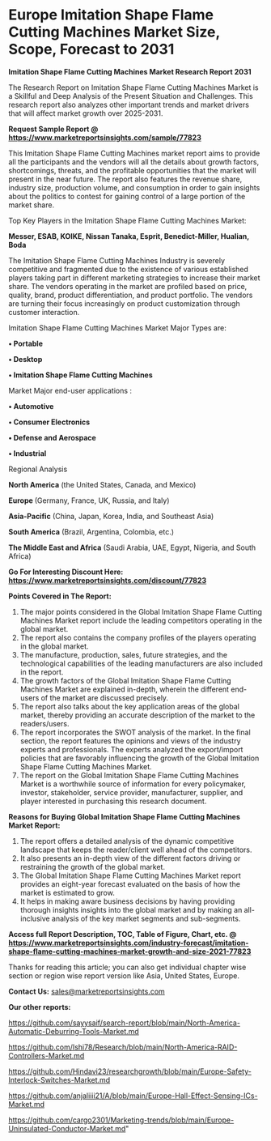  # Europe Imitation Shape Flame Cutting Machines Market Size, Scope, Forecast to 2031

<strong>Imitation Shape Flame Cutting Machines Market Research Report 2031</strong>

The Research Report on Imitation Shape Flame Cutting Machines Market is a Skillful and Deep Analysis of the Present Situation and Challenges. This research report also analyzes other important trends and market drivers that will affect market growth over 2025-2031.

<strong>Request Sample Report @ <a href=https://www.marketreportsinsights.com/sample/77823>https://www.marketreportsinsights.com/sample/77823</a></strong>

This Imitation Shape Flame Cutting Machines market report aims to provide all the participants and the vendors will all the details about growth factors, shortcomings, threats, and the profitable opportunities that the market will present in the near future. The report also features the revenue share, industry size, production volume, and consumption in order to gain insights about the politics to contest for gaining control of a large portion of the market share.

Top Key Players in the Imitation Shape Flame Cutting Machines Market:

<strong>Messer, ESAB, KOIKE, Nissan Tanaka, Esprit, Benedict-Miller, Hualian, Boda</strong>

The Imitation Shape Flame Cutting Machines Industry is severely competitive and fragmented due to the existence of various established players taking part in different marketing strategies to increase their market share. The vendors operating in the market are profiled based on price, quality, brand, product differentiation, and product portfolio. The vendors are turning their focus increasingly on product customization through customer interaction.

Imitation Shape Flame Cutting Machines Market Major Types are:

<strong>• Portable

• Desktop

• Imitation Shape Flame Cutting Machines</strong>

Market Major end-user applications :

<strong>• Automotive

• Consumer Electronics

• Defense and Aerospace

• Industrial</strong>

Regional Analysis

</u><strong><b>North America</b></strong> (the United States, Canada, and Mexico)

<strong><b>Europe </b></strong>(Germany, France, UK, Russia, and Italy)

<strong><b>Asia-Pacific</b></strong> (China, Japan, Korea, India, and Southeast Asia)

<strong><b>South America</b></strong> (Brazil, Argentina, Colombia, etc.)

<strong><b>The Middle East and Africa</b></strong> (Saudi Arabia, UAE, Egypt, Nigeria, and South Africa)

<strong>Go For Interesting Discount Here: <a href=https://www.marketreportsinsights.com/discount/77823>https://www.marketreportsinsights.com/discount/77823</a></strong>

<strong>Points Covered in The Report:</strong>
<ol>
  <li>The major points considered in the Global Imitation Shape Flame Cutting Machines Market report include the leading competitors operating in the global market.</li>
  <li>The report also contains the company profiles of the players operating in the global market.</li>
  <li>The manufacture, production, sales, future strategies, and the technological capabilities of the leading manufacturers are also included in the report.</li>
  <li>The growth factors of the Global Imitation Shape Flame Cutting Machines Market are explained in-depth, wherein the different end-users of the market are discussed precisely.</li>
  <li>The report also talks about the key application areas of the global market, thereby providing an accurate description of the market to the readers/users.</li>
  <li>The report incorporates the SWOT analysis of the market. In the final section, the report features the opinions and views of the industry experts and professionals. The experts analyzed the export/import policies that are favorably influencing the growth of the Global Imitation Shape Flame Cutting Machines Market.</li>
  <li>The report on the Global Imitation Shape Flame Cutting Machines Market is a worthwhile source of information for every policymaker, investor, stakeholder, service provider, manufacturer, supplier, and player interested in purchasing this research document.</li>
</ol>
<strong>Reasons for Buying Global Imitation Shape Flame Cutting Machines Market Report:</strong>

<ol>
  <li>The report offers a detailed analysis of the dynamic competitive landscape that keeps the reader/client well ahead of the competitors.</li>
  <li>It also presents an in-depth view of the different factors driving or restraining the growth of the global market.</li>
  <li>The Global Imitation Shape Flame Cutting Machines Market report provides an eight-year forecast evaluated on the basis of how the market is estimated to grow.</li>
  <li>It helps in making aware business decisions by having providing thorough insights insights into the global market and by making an all-inclusive analysis of the key market segments and sub-segments.</li>
</ol>
<strong>Access full Report Description, TOC, Table of Figure, Chart, etc. @ <a href=https://www.marketreportsinsights.com/industry-forecast/imitation-shape-flame-cutting-machines-market-growth-and-size-2021-77823>https://www.marketreportsinsights.com/industry-forecast/imitation-shape-flame-cutting-machines-market-growth-and-size-2021-77823</a></strong>


Thanks for reading this article; you can also get individual chapter wise section or region wise report version like Asia, United States, Europe.

<strong>Contact Us:</strong>
sales@marketreportsinsights.com

<strong>Our other reports:</strong>

<a href=https://github.com/sayysaif/search-report/blob/main/North-America-Automatic-Deburring-Tools-Market.md>https://github.com/sayysaif/search-report/blob/main/North-America-Automatic-Deburring-Tools-Market.md</a>

<a href=https://github.com/Ishi78/Research/blob/main/North-America-RAID-Controllers-Market.md>https://github.com/Ishi78/Research/blob/main/North-America-RAID-Controllers-Market.md</a>

<a href=https://github.com/Hindavi23/researchgrowth/blob/main/Europe-Safety-Interlock-Switches-Market.md>https://github.com/Hindavi23/researchgrowth/blob/main/Europe-Safety-Interlock-Switches-Market.md</a>

<a href=https://github.com/anjaliiii21/A/blob/main/Europe-Hall-Effect-Sensing-ICs-Market.md>https://github.com/anjaliiii21/A/blob/main/Europe-Hall-Effect-Sensing-ICs-Market.md</a>

<a href=https://github.com/cargo2301/Marketing-trends/blob/main/Europe-Uninsulated-Conductor-Market.md>https://github.com/cargo2301/Marketing-trends/blob/main/Europe-Uninsulated-Conductor-Market.md</a>"
